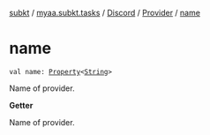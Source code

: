 [subkt](../../../index.md) / [myaa.subkt.tasks](../../index.md) / [Discord](../index.md) / [Provider](index.md) / [name](./name.md)

# name

`val name: `[`Property`](https://docs.gradle.org/current/javadoc/org/gradle/api/provider/Property.html)`<`[`String`](https://kotlinlang.org/api/latest/jvm/stdlib/kotlin/-string/index.html)`>`

Name of provider.

**Getter**

Name of provider.

